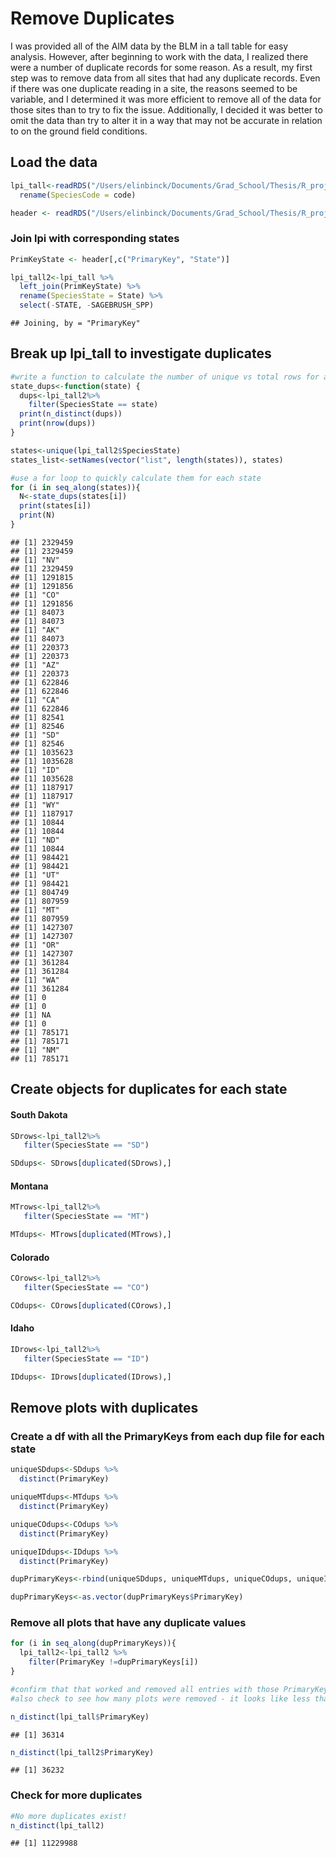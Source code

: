 # Remove Duplicates

I was provided all of the AIM data by the BLM in a tall table for easy analysis.  However, after beginning to work with the data, I realized there were a number of duplicate records for some reason.  As a result, my first step was to remove data from all sites that had any duplicate records.  Even if there was one duplicate reading in a site, the reasons seemed to be variable, and I determined it was more efficient to remove all of the data for those sites than to try to fix the issue.  Additionally, I decided it was better to omit the data than try to alter it in a way that may not be accurate in relation to on the ground field conditions. 



## Load the data


```r
lpi_tall<-readRDS("/Users/elinbinck/Documents/Grad_School/Thesis/R_project/Thesis_Research/data/AIM_tall_tables_export_2021-09-21/lpi_tall.Rdata")%>%
  rename(SpeciesCode = code)

header <- readRDS("/Users/elinbinck/Documents/Grad_School/Thesis/R_project/Thesis_Research/data/AIM_tall_tables_export_2021-09-21/header.Rdata")
```

### Join lpi with corresponding states


```r
PrimKeyState <- header[,c("PrimaryKey", "State")]

lpi_tall2<-lpi_tall %>%
  left_join(PrimKeyState) %>% 
  rename(SpeciesState = State) %>% 
  select(-STATE, -SAGEBRUSH_SPP)
```

```
## Joining, by = "PrimaryKey"
```

## Break up lpi_tall to investigate duplicates


```r
#write a function to calculate the number of unique vs total rows for a given state
state_dups<-function(state) {
  dups<-lpi_tall2%>%
    filter(SpeciesState == state)
  print(n_distinct(dups))
  print(nrow(dups))
}

states<-unique(lpi_tall2$SpeciesState)
states_list<-setNames(vector("list", length(states)), states)

#use a for loop to quickly calculate them for each state
for (i in seq_along(states)){
  N<-state_dups(states[i])
  print(states[i])
  print(N)
}
```

```
## [1] 2329459
## [1] 2329459
## [1] "NV"
## [1] 2329459
## [1] 1291815
## [1] 1291856
## [1] "CO"
## [1] 1291856
## [1] 84073
## [1] 84073
## [1] "AK"
## [1] 84073
## [1] 220373
## [1] 220373
## [1] "AZ"
## [1] 220373
## [1] 622846
## [1] 622846
## [1] "CA"
## [1] 622846
## [1] 82541
## [1] 82546
## [1] "SD"
## [1] 82546
## [1] 1035623
## [1] 1035628
## [1] "ID"
## [1] 1035628
## [1] 1187917
## [1] 1187917
## [1] "WY"
## [1] 1187917
## [1] 10844
## [1] 10844
## [1] "ND"
## [1] 10844
## [1] 984421
## [1] 984421
## [1] "UT"
## [1] 984421
## [1] 804749
## [1] 807959
## [1] "MT"
## [1] 807959
## [1] 1427307
## [1] 1427307
## [1] "OR"
## [1] 1427307
## [1] 361284
## [1] 361284
## [1] "WA"
## [1] 361284
## [1] 0
## [1] 0
## [1] NA
## [1] 0
## [1] 785171
## [1] 785171
## [1] "NM"
## [1] 785171
```

## Create objects for duplicates for each state

#### South Dakota

```r
SDrows<-lpi_tall2%>%
   filter(SpeciesState == "SD")

SDdups<- SDrows[duplicated(SDrows),]
```

#### Montana


```r
MTrows<-lpi_tall2%>%
   filter(SpeciesState == "MT")

MTdups<- MTrows[duplicated(MTrows),]
```

#### Colorado


```r
COrows<-lpi_tall2%>%
   filter(SpeciesState == "CO")

COdups<- COrows[duplicated(COrows),]
```

#### Idaho



```r
IDrows<-lpi_tall2%>%
   filter(SpeciesState == "ID")

IDdups<- IDrows[duplicated(IDrows),]
```


## Remove plots with duplicates


### Create a df with all the PrimaryKeys from each dup file for each state


```r
uniqueSDdups<-SDdups %>% 
  distinct(PrimaryKey)

uniqueMTdups<-MTdups %>% 
  distinct(PrimaryKey)

uniqueCOdups<-COdups %>% 
  distinct(PrimaryKey)

uniqueIDdups<-IDdups %>% 
  distinct(PrimaryKey)

dupPrimaryKeys<-rbind(uniqueSDdups, uniqueMTdups, uniqueCOdups, uniqueIDdups)

dupPrimaryKeys<-as.vector(dupPrimaryKeys$PrimaryKey)
```


### Remove all plots that have any duplicate values


```r
for (i in seq_along(dupPrimaryKeys)){
  lpi_tall2<-lpi_tall2 %>% 
    filter(PrimaryKey !=dupPrimaryKeys[i])
}

#confirm that that worked and removed all entries with those PrimaryKeys
#also check to see how many plots were removed - it looks like less than 100 which is good

n_distinct(lpi_tall$PrimaryKey)
```

```
## [1] 36314
```

```r
n_distinct(lpi_tall2$PrimaryKey)
```

```
## [1] 36232
```


### Check for more duplicates


```r
#No more duplicates exist!
n_distinct(lpi_tall2)
```

```
## [1] 11229988
```

